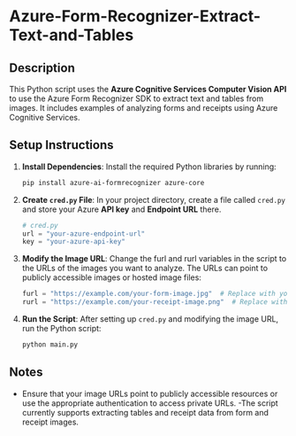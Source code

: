 # Azure-Form-Recognizer-Extract-Text-and-Tables

## Description

This Python script uses the **Azure Cognitive Services Computer Vision API** to use the Azure Form Recognizer SDK to extract text and tables from images. It includes examples of analyzing forms and receipts using Azure Cognitive Services.
## Setup Instructions

1. **Install Dependencies**:
   Install the required Python libraries by running:
   ```bash
   pip install azure-ai-formrecognizer azure-core
   ```

2. **Create `cred.py` File**:
   In your project directory, create a file called `cred.py` and store your Azure **API key** and **Endpoint URL** there.
   ```python
   # cred.py
   url = "your-azure-endpoint-url"
   key = "your-azure-api-key"
   ```

3. **Modify the Image URL**:
   Change the furl and rurl variables in the script to the URLs of the images you want to analyze. The URLs can point to publicly accessible images or hosted image files:
   ```python
   furl = "https://example.com/your-form-image.jpg"  # Replace with your form image URL
   rurl = "https://example.com/your-receipt-image.png"  # Replace with your receipt image URL
   ```

5. **Run the Script**:
   After setting up `cred.py` and modifying the image URL, run the Python script:
   
   ```bash
   python main.py
   ```

## Notes

- Ensure that your image URLs point to publicly accessible resources or use the appropriate authentication to access private URLs.
-The script currently supports extracting tables and receipt data from form and receipt images.
